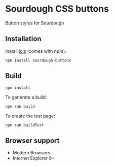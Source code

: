 # Sourdough CSS buttons

Button styles for Sourdough

## Installation

Install [iojs](http://iojs.org) (comes with npm).

```
npm install sourdough-buttons
```

## Build

```
npm install
```

To generate a build:

```
npm run build
```

To create the test page:

```
npm run buildTest
```

## Browser support

* Modern Browsers
* Internet Explorer 8+
